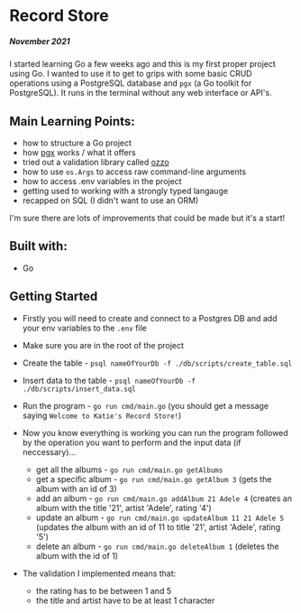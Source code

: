 # Record Store

##### November 2021

I started learning Go a few weeks ago and this is my first proper project using Go. I wanted to use it to get to grips with some basic CRUD operations using a PostgreSQL database and `pgx` (a Go toolkit for PostgreSQL). It runs in the terminal without any web interface or API's.

## Main Learning Points:
- how to structure a Go project
- how [pgx](https://github.com/jackc/pgx) works / what it offers
- tried out a validation library called [ozzo](https://github.com/go-ozzo/ozzo-validation)
- how to use `os.Args` to access raw command-line arguments
- how to access .env variables in the project
- getting used to working with a strongly typed langauge
- recapped on SQL (I didn't want to use an ORM)

I'm sure there are lots of improvements that could be made but it's a start!

## Built with:
- Go

## Getting Started
- Firstly you will need to create and connect to a Postgres DB and add your env variables to the `.env` file
- Make sure you are in the root of the project
- Create the table - `psql nameOfYourDb -f ./db/scripts/create_table.sql`
- Insert data to the table - `psql nameOfYourDb -f ./db/scripts/insert_data.sql`
- Run the program - `go run cmd/main.go` (you should get a message saying `Welcome to Katie's Record Store!`)
- Now you know everything is working you can run the program followed by the operation you want to perform and the input data (if neccessary)...

    - get all the albums - `go run cmd/main.go getAlbums`
    - get a specific album - `go run cmd/main.go getAlbum 3` (gets the album with an id of 3)
    - add an album - `go run cmd/main.go addAlbum 21 Adele 4` (creates an album with the title '21', artist 'Adele', rating '4')
    - update an album - `go run cmd/main.go updateAlbum 11 21 Adele 5` (updates the album with an id of 11 to title '21', artist 'Adele', rating '5')
    - delete an album - `go run cmd/main.go deleteAlbum 1` (deletes the album with the id of 1)


- The validation I implemented means that:
    -  the rating has to be between 1 and 5
    - the title and artist have to be at least 1 character
